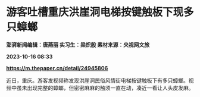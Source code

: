# 游客吐槽重庆洪崖洞电梯按键触板下现多只蟑螂
**澎湃新闻编辑：唐燕丽 实习生：梁炽殷 素材来源：央视网文旅**

**2023-10-16 08:33**

**https://m.thepaper.cn/detail/24945806**

近日，重庆。游客发视频称发现洪崖洞民俗风情街电梯按键触板下有多只蟑螂。视频中虽未出现完整的蟑螂，但密密麻麻的触须一直在动，凑近一看让人头皮发麻。